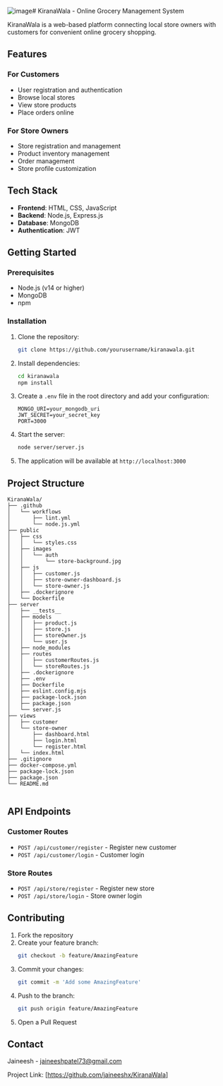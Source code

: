 ![image](https://github.com/user-attachments/assets/8b489828-f6c8-4591-8870-1258bbacd1ea)# KiranaWala - Online Grocery Management System

KiranaWala is a web-based platform connecting local store owners with customers for convenient online grocery shopping.

## Features

### For Customers
- User registration and authentication
- Browse local stores
- View store products
- Place orders online

### For Store Owners
- Store registration and management
- Product inventory management
- Order management
- Store profile customization

## Tech Stack
- **Frontend**: HTML, CSS, JavaScript
- **Backend**: Node.js, Express.js
- **Database**: MongoDB
- **Authentication**: JWT

## Getting Started

### Prerequisites
- Node.js (v14 or higher)
- MongoDB
- npm

### Installation

1. Clone the repository:
   ```bash
   git clone https://github.com/yourusername/kiranawala.git
   ```
2. Install dependencies:
   ```bash
   cd kiranawala
   npm install
   ```
3. Create a `.env` file in the root directory and add your configuration:
   ```env
   MONGO_URI=your_mongodb_uri
   JWT_SECRET=your_secret_key
   PORT=3000
   ```
4. Start the server:
   ```bash
   node server/server.js
   ```
5. The application will be available at `http://localhost:3000`

## Project Structure
```
KiranaWala/
├── .github
│   └── workflows
│       ├── lint.yml
│       └── node.js.yml
├── public
│   ├── css
│   │   └── styles.css
│   ├── images
│   │   └── auth
│   │       └── store-background.jpg
│   ├── js
│   │   ├── customer.js
│   │   ├── store-owner-dashboard.js
│   │   └── store-owner.js
│   ├── .dockerignore
│   └── Dockerfile
├── server
│   ├── __tests__
│   ├── models
│   │   ├── product.js
│   │   ├── store.js
│   │   ├── storeOwner.js
│   │   └── user.js
│   ├── node_modules
│   ├── routes
│   │   ├── customerRoutes.js
│   │   └── storeRoutes.js
│   ├── .dockerignore
│   ├── .env
│   ├── Dockerfile
│   ├── eslint.config.mjs
│   ├── package-lock.json
│   ├── package.json
│   └── server.js
├── views
│   ├── customer
│   └── store-owner
│       ├── dashboard.html
│       ├── login.html
│       └── register.html
│   └── index.html
├── .gitignore
├── docker-compose.yml
├── package-lock.json
├── package.json
└── README.md


```

## API Endpoints

### Customer Routes
- `POST /api/customer/register` - Register new customer
- `POST /api/customer/login` - Customer login

### Store Routes
- `POST /api/store/register` - Register new store
- `POST /api/store/login` - Store owner login

## Contributing

1. Fork the repository
2. Create your feature branch:
   ```bash
   git checkout -b feature/AmazingFeature
   ```
3. Commit your changes:
   ```bash
   git commit -m 'Add some AmazingFeature'
   ```
4. Push to the branch:
   ```bash
   git push origin feature/AmazingFeature
   ```
5. Open a Pull Request


## Contact

Jaineesh - jaineeshpatel73@gmail.com

Project Link: [https://github.com/jaineeshx/KiranaWala]

